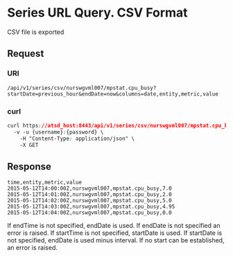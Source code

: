 # Series URL Query. CSV Format
CSV file is exported
## Request 
### URI
```
/api/v1/series/csv/nurswgvml007/mpstat.cpu_busy?startDate=previous_hour&endDate=now&columns=date,entity,metric,value
```
### curl
```css
curl https://atsd_host:8443/api/v1/series/csv/nurswgvml007/mpstat.cpu_busy?startDate=previous_hour&endDate=now&columns=date,entity,metric,value \
  -v -u {username}:{password} \
    -H "Content-Type: application/json" \
    -X GET
```
## Response
```
time,entity,metric,value
2015-05-12T14:00:00Z,nurswgvml007,mpstat.cpu_busy,7.0
2015-05-12T14:01:00Z,nurswgvml007,mpstat.cpu_busy,2.0
2015-05-12T14:02:00Z,nurswgvml007,mpstat.cpu_busy,5.0
2015-05-12T14:03:00Z,nurswgvml007,mpstat.cpu_busy,4.95
2015-05-12T14:04:00Z,nurswgvml007,mpstat.cpu_busy,0.0
```

<aside class="notice">
If endTime is not specified, endDate is used. If endDate is not specified an error is raised.
If startTime is not specified, startDate is used. If startDate is not specified, endDate is used minus interval. If no start can be established, an error is raised.
</aside>
